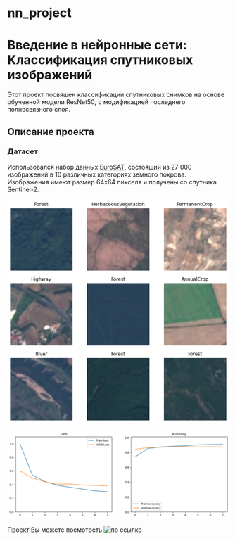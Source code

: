 # nn_project

# Введение в нейронные сети: Классификация спутниковых изображений

Этот проект посвящен классификации спутниковых снимков на основе обученной модели ResNet50, с модификацией последнего полносвязного слоя.

## Описание проекта

### Датасет
Использовался набор данных [EuroSAT](https://www.kaggle.com/datasets/apollo2506/eurosat-dataset/data), состоящий из 27 000 изображений в 10 различных категориях земного покрова.  Изображения имеют размер 64x64 пикселя и получены со спутника Sentinel-2.

![Иллюстрация классов](images/images_classes.png)

![Результат работы модели](images/output.png)

Проект Вы можете посмотреть ![по ссылке](https://alexnetteam1.streamlit.app/)
